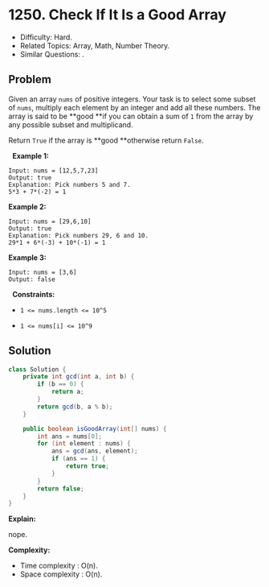 # 1250. Check If It Is a Good Array

- Difficulty: Hard.
- Related Topics: Array, Math, Number Theory.
- Similar Questions: .

## Problem

Given an array ```nums``` of positive integers. Your task is to select some subset of ```nums```, multiply each element by an integer and add all these numbers. The array is said to be **good **if you can obtain a sum of ```1``` from the array by any possible subset and multiplicand.

Return ```True``` if the array is **good **otherwise return ```False```.

 
**Example 1:**

```
Input: nums = [12,5,7,23]
Output: true
Explanation: Pick numbers 5 and 7.
5*3 + 7*(-2) = 1
```

**Example 2:**

```
Input: nums = [29,6,10]
Output: true
Explanation: Pick numbers 29, 6 and 10.
29*1 + 6*(-3) + 10*(-1) = 1
```

**Example 3:**

```
Input: nums = [3,6]
Output: false
```

 
**Constraints:**


	
- ```1 <= nums.length <= 10^5```
	
- ```1 <= nums[i] <= 10^9```



## Solution

```java
class Solution {
    private int gcd(int a, int b) {
        if (b == 0) {
            return a;
        }
        return gcd(b, a % b);
    }

    public boolean isGoodArray(int[] nums) {
        int ans = nums[0];
        for (int element : nums) {
            ans = gcd(ans, element);
            if (ans == 1) {
                return true;
            }
        }
        return false;
    }
}
```

**Explain:**

nope.

**Complexity:**

* Time complexity : O(n).
* Space complexity : O(n).
